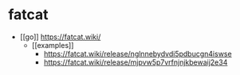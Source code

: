 # fatcat

- [[go]] https://fatcat.wiki/
  - [[examples]]
    - https://fatcat.wiki/release/nglnnebydvdi5pdbucgn4iswse
    - https://fatcat.wiki/release/mjpvw5p7vrfnjnjkbewaij2e34